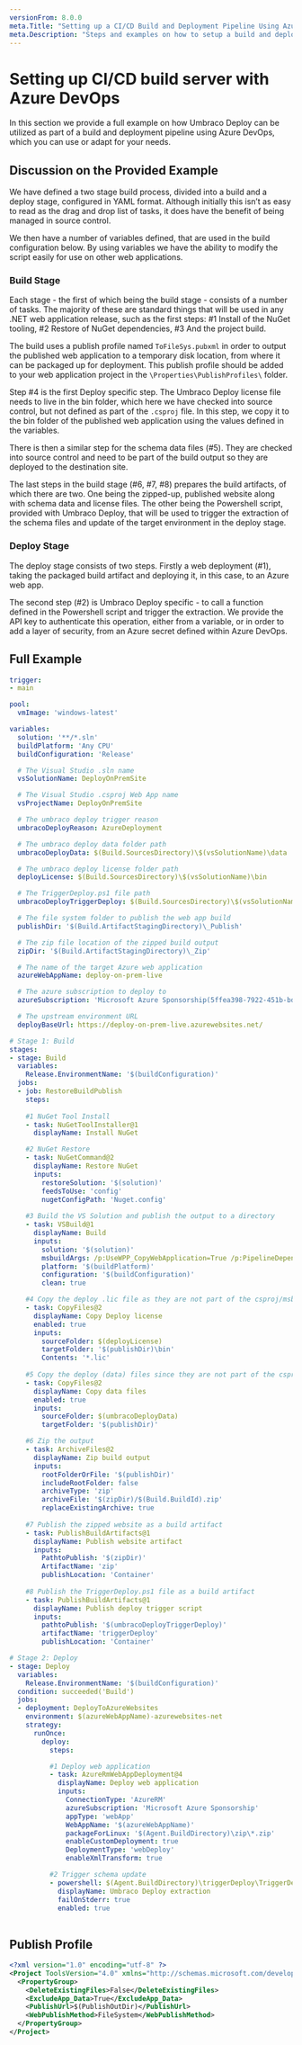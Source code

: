 ```yaml
---
versionFrom: 8.0.0
meta.Title: "Setting up a CI/CD Build and Deployment Pipeline Using Azure DevOps"
meta.Description: "Steps and examples on how to setup a build and deployment pipeline for Umbraco Deploy using Azure DevOps"
---
```


# Setting up CI/CD build server with Azure DevOps

In this section we provide a full example on how Umbraco Deploy can be utilized as part of a build and deployment pipeline using Azure DevOps, which you can use or adapt for your needs.

## Discussion on the Provided Example

We have defined a two stage build process, divided into a build and a deploy stage, configured in YAML format.  Although initially this isn’t as easy to read as the drag and drop list of tasks, it does have the benefit of being managed in source control.

We then have a number of variables defined, that are used in the build configuration below.  By using variables we have the ability to modify the script easily for use on other web applications.

### Build Stage

Each stage - the first of which being the build stage - consists of a number of tasks. The majority of these are standard things that will be used in any .NET web application release, such as the first steps:
#1 Install of the NuGet tooling, 
#2 Restore of NuGet dependencies,
#3 And the project build.

The build uses a publish profile named `ToFileSys.pubxml` in order to output the published web application to a temporary disk location, from where it can be packaged up for deployment.  This publish profile should be added to your web application project in the `\Properties\PublishProfiles\` folder.

Step #4 is the first Deploy specific step.  The Umbraco Deploy license file needs to live in the bin folder, which here we have checked into source control, but not defined as part of the `.csproj` file.  In this step, we copy it to the bin folder of the published web application using the values defined in the variables.

There is then a similar step for the schema data files (#5).  They are checked into source control and need to be part of the build output so they are deployed to the destination site.

The last steps in the build stage (#6, #7, #8) prepares the build artifacts, of which there are two.  One being the zipped-up, published website along with schema data and license files.  The other being the Powershell script, provided with Umbraco Deploy, that will be used to trigger the extraction of the schema files and update of the target environment in the deploy stage.

### Deploy Stage

The deploy stage consists of two steps.  Firstly a web deployment (#1), taking the packaged build artifact and deploying it, in this case, to an Azure web app.  

The second step (#2) is Umbraco Deploy specific - to call a function defined in the Powershell script and trigger the extraction.  We provide the API key to authenticate this operation, either from a variable, or in order to add a layer of security, from an Azure secret defined within Azure DevOps.


## Full Example

```yaml
trigger:
- main

pool:
  vmImage: 'windows-latest'

variables:
  solution: '**/*.sln'
  buildPlatform: 'Any CPU'
  buildConfiguration: 'Release'

  # The Visual Studio .sln name
  vsSolutionName: DeployOnPremSite 

  # The Visual Studio .csproj Web App name
  vsProjectName: DeployOnPremSite

  # The umbraco deploy trigger reason
  umbracoDeployReason: AzureDeployment

  # The umbraco deploy data folder path
  umbracoDeployData: $(Build.SourcesDirectory)\$(vsSolutionName)\data

  # The umbraco deploy license folder path
  deployLicense: $(Build.SourcesDirectory)\$(vsSolutionName)\bin

  # The TriggerDeploy.ps1 file path
  umbracoDeployTriggerDeploy: $(Build.SourcesDirectory)\$(vsSolutionName)\TriggerDeploy.ps1

  # The file system folder to publish the web app build
  publishDir: '$(Build.ArtifactStagingDirectory)\_Publish'

  # The zip file location of the zipped build output
  zipDir: '$(Build.ArtifactStagingDirectory)\_Zip'

  # The name of the target Azure web application
  azureWebAppName: deploy-on-prem-live

  # The azure subscription to deploy to
  azureSubscription: 'Microsoft Azure Sponsorship(5ffea398-7922-451b-bd72-fbe725185cbf)'

  # The upstream environment URL
  deployBaseUrl: https://deploy-on-prem-live.azurewebsites.net/

# Stage 1: Build
stages:
- stage: Build
  variables:
    Release.EnvironmentName: '$(buildConfiguration)'
  jobs: 
  - job: RestoreBuildPublish
    steps:
    
    #1 NuGet Tool Install
    - task: NuGetToolInstaller@1
      displayName: Install NuGet

    #2 NuGet Restore
    - task: NuGetCommand@2
      displayName: Restore NuGet
      inputs:
        restoreSolution: '$(solution)'
        feedsToUse: 'config'
        nugetConfigPath: 'Nuget.config'
        
    #3 Build the VS Solution and publish the output to a directory
    - task: VSBuild@1
      displayName: Build
      inputs:
        solution: '$(solution)'
        msbuildArgs: /p:UseWPP_CopyWebApplication=True /p:PipelineDependsOnBuild=False /p:PublishProfile=ToFileSys.pubxml /p:DeployOnBuild=true /p:AutoParameterizationWebConfigConnectionStrings=False /p:PublishOutDir=$(publishDir) /p:MarkWebConfigAssistFilesAsExclude=false /p:TransformWebConfigEnabled=false
        platform: '$(buildPlatform)'
        configuration: '$(buildConfiguration)'
        clean: true

    #4 Copy the deploy .lic file as they are not part of the csproj/msbuild
    - task: CopyFiles@2
      displayName: Copy Deploy license
      enabled: true
      inputs:
        sourceFolder: $(deployLicense)
        targetFolder: '$(publishDir)\bin'
        Contents: '*.lic'
    
    #5 Copy the deploy (data) files since they are not part of the csproj/msbuild
    - task: CopyFiles@2
      displayName: Copy data files
      enabled: true
      inputs:
        sourceFolder: $(umbracoDeployData)
        targetFolder: '$(publishDir)'        

    #6 Zip the output    
    - task: ArchiveFiles@2
      displayName: Zip build output
      inputs:
        rootFolderOrFile: '$(publishDir)'
        includeRootFolder: false
        archiveType: 'zip'
        archiveFile: '$(zipDir)/$(Build.BuildId).zip'
        replaceExistingArchive: true
    
    #7 Publish the zipped website as a build artifact
    - task: PublishBuildArtifacts@1
      displayName: Publish website artifact
      inputs:
        PathtoPublish: '$(zipDir)'
        ArtifactName: 'zip'
        publishLocation: 'Container'
    
    #8 Publish the TriggerDeploy.ps1 file as a build artifact
    - task: PublishBuildArtifacts@1
      displayName: Publish deploy trigger script
      inputs:
        pathtoPublish: '$(umbracoDeployTriggerDeploy)' 
        artifactName: 'triggerDeploy' 
        publishLocation: 'Container'

# Stage 2: Deploy
- stage: Deploy
  variables:
    Release.EnvironmentName: '$(buildConfiguration)'
  condition: succeeded('Build')
  jobs:
  - deployment: DeployToAzureWebsites
    environment: $(azureWebAppName)-azurewebsites-net
    strategy:
      runOnce:
        deploy:
          steps:

          #1 Deploy web application
          - task: AzureRmWebAppDeployment@4
            displayName: Deploy web application
            inputs:
              ConnectionType: 'AzureRM'
              azureSubscription: 'Microsoft Azure Sponsorship'
              appType: 'webApp'
              WebAppName: '$(azureWebAppName)'
              packageForLinux: '$(Agent.BuildDirectory)\zip\*.zip'
              enableCustomDeployment: true
              DeploymentType: 'webDeploy'
              enableXmlTransform: true

          #2 Trigger schema update
          - powershell: $(Agent.BuildDirectory)\triggerDeploy\TriggerDeploy.ps1 -InformationAction:Continue -Action TriggerWithStatus -ApiKey $(deployApiKey) -BaseUrl $(deployBaseUrl) -Reason $(umbracoDeployReason) -Verbose
            displayName: Umbraco Deploy extraction
            failOnStderr: true
            enabled: true
    
```

## Publish Profile

```xml
<?xml version="1.0" encoding="utf-8" ?>
<Project ToolsVersion="4.0" xmlns="http://schemas.microsoft.com/developer/msbuild/2003">
  <PropertyGroup>
    <DeleteExistingFiles>False</DeleteExistingFiles>
    <ExcludeApp_Data>True</ExcludeApp_Data>
    <PublishUrl>$(PublishOutDir)</PublishUrl>
    <WebPublishMethod>FileSystem</WebPublishMethod>
  </PropertyGroup>
</Project>
```


